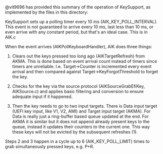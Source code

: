 @vit9696 has provided this summary of the operation of KeySupport, as implemented by the files in this directory:

KeySupport sets up a polling timer every 10 ms (AIK_KEY_POLL_INTERVAL). This event is not guaranteed to arrive every 10 ms, last less than 10 ms, or even arrive with any constant period, but that's an ideal case. This is in AIK.c

When the event arrives (AIKPollKeyboardHandler), AIK does three things:

1. Clears out the keys pressed too long ago (AIKTargetRefresh) from AKMA. This is done based on event arrival count instead of timers since timers are unreliable. I.e. Target->Counter is incremented every event arrival and then compared against Target->KeyForgotThreshold to forget the key.

2. Checks for the key via the source protocol (AIKSourceGrabEfiKey, AIKSource.c) and applies basic filtering and conversion to ensure adequate input if it happened.

3. Then the key needs to go to two input targets. There is Data input target (UEFI key input, like V1, V2, AMI) and Target input target (AKMA). For Data is really just a ring-buffer based queue updated at the end. For AKMA it is similar but it does not append already present keys to the queue, instead it updates their counters to the current one. This way these keys will not be evicted by the subsequent refreshes (1).

Steps 2 and 3 happen in a cycle up to 6 (AIK_KEY_POLL_LIMIT) times to grab simultaneously pressed keys, e.g. P+R.
